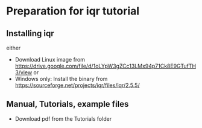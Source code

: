 # Preparation for iqr tutorial

## Installing iqr
either
- Download Linux image from https://drive.google.com/file/d/1oLYpW3gZCc13LMx94p71Ck8E9GTufTH3/view
or
- Windows only: Install the binary from https://sourceforge.net/projects/iqr/files/iqr/2.5.5/

## Manual, Tutorials, example files
- Download pdf from the Tutorials folder





